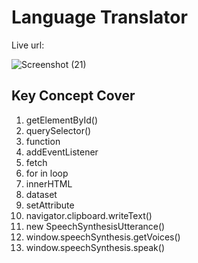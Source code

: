 # Language Translator

Live url: 

![Screenshot (21)](https://github.com/Rajiv-0920/Language-Translator/assets/133740418/372e62e5-6929-49d1-8ada-128bf169c7a7)

## Key Concept Cover

1. getElementById()
2. querySelector()
3. function
4. addEventListener
5. fetch
6. for in loop
7. innerHTML
8. dataset
9. setAttribute
10. navigator.clipboard.writeText()
11. new SpeechSynthesisUtterance()
12. window.speechSynthesis.getVoices()
13. window.speechSynthesis.speak()
